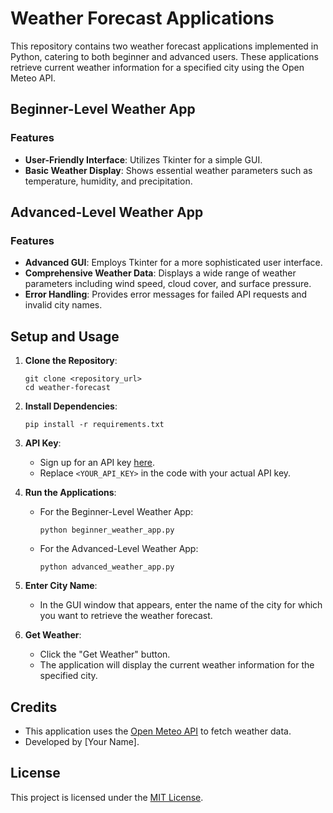 # Weather Forecast Applications

This repository contains two weather forecast applications implemented in Python, catering to both beginner and advanced users. These applications retrieve current weather information for a specified city using the Open Meteo API.

## Beginner-Level Weather App

### Features

- **User-Friendly Interface**: Utilizes Tkinter for a simple GUI.
- **Basic Weather Display**: Shows essential weather parameters such as temperature, humidity, and precipitation.

## Advanced-Level Weather App

### Features

- **Advanced GUI**: Employs Tkinter for a more sophisticated user interface.
- **Comprehensive Weather Data**: Displays a wide range of weather parameters including wind speed, cloud cover, and surface pressure.
- **Error Handling**: Provides error messages for failed API requests and invalid city names.

## Setup and Usage

1. **Clone the Repository**:
    ```
    git clone <repository_url>
    cd weather-forecast
    ```

2. **Install Dependencies**:
    ```
    pip install -r requirements.txt
    ```

3. **API Key**:
    - Sign up for an API key [here](https://open-meteo.com/signup).
    - Replace `<YOUR_API_KEY>` in the code with your actual API key.

4. **Run the Applications**:
    - For the Beginner-Level Weather App:
        ```
        python beginner_weather_app.py
        ```
    - For the Advanced-Level Weather App:
        ```
        python advanced_weather_app.py
        ```

5. **Enter City Name**:
    - In the GUI window that appears, enter the name of the city for which you want to retrieve the weather forecast.

6. **Get Weather**:
    - Click the "Get Weather" button.
    - The application will display the current weather information for the specified city.

## Credits

- This application uses the [Open Meteo API](https://open-meteo.com) to fetch weather data.
- Developed by [Your Name].

## License

This project is licensed under the [MIT License](LICENSE).

